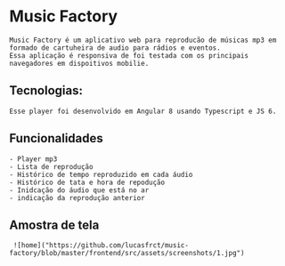 # Music Factory
    Music Factory é um aplicativo web para reproducão de músicas mp3 em formado de cartuheira de audio para rádios e eventos.
    Essa aplicação é responsiva de foi testada com os principais navegadores em dispoitivos mobilie.

## Tecnologias:
    Esse player foi desenvolvido em Angular 8 usando Typescript e JS 6.

## Funcionalidades
    - Player mp3
    - Lista de reprodução
    - Histórico de tempo reproduzido em cada áudio
    - Histórico de tata e hora de repodução
    - Inidcação do áudio que está no ar
    - indicação da reprodução anterior

## Amostra de tela
     ![home]("https://github.com/lucasfrct/music-factory/blob/master/frontend/src/assets/screenshots/1.jpg")